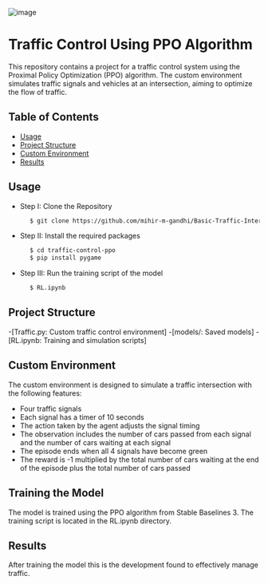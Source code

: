 ![image](https://github.com/user-attachments/assets/6d93db8a-2779-4570-80a4-5a21619a2b2b)

# Traffic Control Using PPO Algorithm

This repository contains a project for a traffic control system using the Proximal Policy Optimization (PPO) algorithm. The custom environment simulates traffic signals and vehicles at an intersection, aiming to optimize the flow of traffic.

## Table of Contents

- [Usage](#usage)
- [Project Structure](#project-structure)
- [Custom Environment](#custom-environment)
- [Results](#results)

## Usage
 * Step I: Clone the Repository
```sh
      $ git clone https://github.com/mihir-m-gandhi/Basic-Traffic-Intersection-Simulation
```
  * Step II: Install the required packages
```sh
      $ cd traffic-control-ppo
      $ pip install pygame
```
* Step III: Run the training script of the model
```sh
      $ RL.ipynb
```
## Project Structure
-[Traffic.py: Custom traffic control environment]
-[models/: Saved models]
-[RL.ipynb: Training and simulation scripts]

## Custom Environment

The custom environment is designed to simulate a traffic intersection with the following features:

* Four traffic signals
* Each signal has a timer of 10 seconds
* The action taken by the agent adjusts the signal timing
* The observation includes the number of cars passed from each signal and the number of cars waiting at each signal
* The episode ends when all 4 signals have become green
* The reward is -1 multiplied by the total number of cars waiting at the end of the episode plus the total number of cars passed 

## Training the Model

The model is trained using the PPO algorithm from Stable Baselines 3. The training script is located in the RL.ipynb directory.

## Results

After training the model this is the development found to effectively manage traffic.



